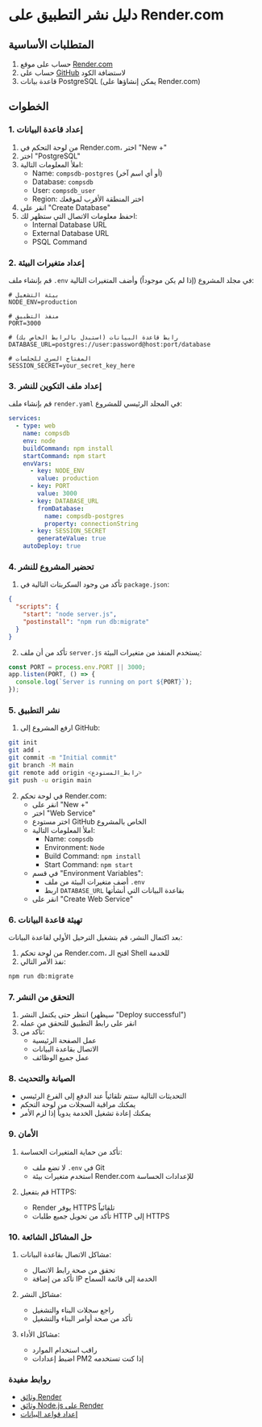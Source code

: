 # دليل نشر التطبيق على Render.com

## المتطلبات الأساسية

1. حساب على موقع [Render.com](https://render.com)
2. حساب على [GitHub](https://github.com) لاستضافة الكود
3. قاعدة بيانات PostgreSQL (يمكن إنشاؤها على Render.com)

## الخطوات

### 1. إعداد قاعدة البيانات

1. من لوحة التحكم في Render.com، اختر "New +"
2. اختر "PostgreSQL"
3. املأ المعلومات التالية:
   - Name: `compsdb-postgres` (أو أي اسم آخر)
   - Database: `compsdb`
   - User: `compsdb_user`
   - Region: اختر المنطقة الأقرب لموقعك
4. انقر على "Create Database"
5. احفظ معلومات الاتصال التي ستظهر لك:
   - Internal Database URL
   - External Database URL
   - PSQL Command

### 2. إعداد متغيرات البيئة

قم بإنشاء ملف `.env` في مجلد المشروع (إذا لم يكن موجوداً) وأضف المتغيرات التالية:

```env
# بيئة التشغيل
NODE_ENV=production

# منفذ التطبيق
PORT=3000

# رابط قاعدة البيانات (استبدل بالرابط الخاص بك)
DATABASE_URL=postgres://user:password@host:port/database

# المفتاح السري للجلسات
SESSION_SECRET=your_secret_key_here
```

### 3. إعداد ملف التكوين للنشر

قم بإنشاء ملف `render.yaml` في المجلد الرئيسي للمشروع:

```yaml
services:
  - type: web
    name: compsdb
    env: node
    buildCommand: npm install
    startCommand: npm start
    envVars:
      - key: NODE_ENV
        value: production
      - key: PORT
        value: 3000
      - key: DATABASE_URL
        fromDatabase:
          name: compsdb-postgres
          property: connectionString
      - key: SESSION_SECRET
        generateValue: true
    autoDeploy: true
```

### 4. تحضير المشروع للنشر

1. تأكد من وجود السكربتات التالية في `package.json`:

```json
{
  "scripts": {
    "start": "node server.js",
    "postinstall": "npm run db:migrate"
  }
}
```

2. تأكد من أن ملف `server.js` يستخدم المنفذ من متغيرات البيئة:

```javascript
const PORT = process.env.PORT || 3000;
app.listen(PORT, () => {
  console.log(`Server is running on port ${PORT}`);
});
```

### 5. نشر التطبيق

1. ارفع المشروع إلى GitHub:
```bash
git init
git add .
git commit -m "Initial commit"
git branch -M main
git remote add origin <رابط_المستودع>
git push -u origin main
```

2. في لوحة تحكم Render.com:
   - انقر على "New +"
   - اختر "Web Service"
   - اختر مستودع GitHub الخاص بالمشروع
   - املأ المعلومات التالية:
     - Name: `compsdb`
     - Environment: `Node`
     - Build Command: `npm install`
     - Start Command: `npm start`
   - في قسم "Environment Variables":
     - أضف متغيرات البيئة من ملف `.env`
     - اربط `DATABASE_URL` بقاعدة البيانات التي أنشأتها
   - انقر على "Create Web Service"

### 6. تهيئة قاعدة البيانات

بعد اكتمال النشر، قم بتشغيل الترحيل الأولي لقاعدة البيانات:

1. من لوحة تحكم Render.com، افتح الـ Shell للخدمة
2. نفذ الأمر التالي:
```bash
npm run db:migrate
```

### 7. التحقق من النشر

1. انتظر حتى يكتمل النشر (سيظهر "Deploy successful")
2. انقر على رابط التطبيق للتحقق من عمله
3. تأكد من:
   - عمل الصفحة الرئيسية
   - الاتصال بقاعدة البيانات
   - عمل جميع الوظائف

### 8. الصيانة والتحديث

- التحديثات التالية ستتم تلقائياً عند الدفع إلى الفرع الرئيسي
- يمكنك مراقبة السجلات من لوحة التحكم
- يمكنك إعادة تشغيل الخدمة يدوياً إذا لزم الأمر

### 9. الأمان

1. تأكد من حماية المتغيرات الحساسة:
   - لا تضع ملف `.env` في Git
   - استخدم متغيرات بيئة Render.com للإعدادات الحساسة

2. قم بتفعيل HTTPS:
   - Render يوفر HTTPS تلقائياً
   - تأكد من تحويل جميع طلبات HTTP إلى HTTPS

### 10. حل المشاكل الشائعة

1. مشاكل الاتصال بقاعدة البيانات:
   - تحقق من صحة رابط الاتصال
   - تأكد من إضافة IP الخدمة إلى قائمة السماح

2. مشاكل النشر:
   - راجع سجلات البناء والتشغيل
   - تأكد من صحة أوامر البناء والتشغيل

3. مشاكل الأداء:
   - راقب استخدام الموارد
   - اضبط إعدادات PM2 إذا كنت تستخدمه

### روابط مفيدة

- [وثائق Render](https://render.com/docs)
- [وثائق Node.js على Render](https://render.com/docs/deploy-node-express-app)
- [إعداد قواعد البيانات](https://render.com/docs/databases)
